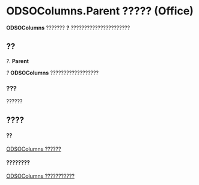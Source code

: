 
# ODSOColumns.Parent ????? (Office)

 **ODSOColumns** ??????? **?** ??????????????????????


## ??

 _?_. **Parent**

 _?_ **ODSOColumns** ??????????????????


### ???

??????


## ????


#### ??


[ODSOColumns ??????](eaac6cd2-45ff-72ea-c9c9-a22f24214756.md)
#### ????????


[ODSOColumns ???????????](http://msdn.microsoft.com/library/acb82ad1-eef7-2b24-38f6-9dbc22228ee5%28Office.15%29.aspx)